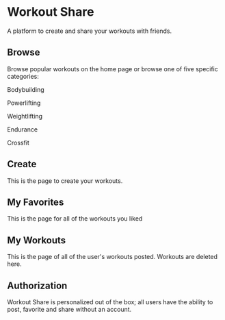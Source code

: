 # Workout Share

A platform to create and share your workouts with friends.

## Browse

Browse popular workouts on the home page or browse one of five specific categories:

Bodybuilding

Powerlifting

Weightlifting

Endurance

Crossfit

## Create

This is the page to create your workouts.

## My Favorites

This is the page for all of the workouts you liked

## My Workouts

This is the page of all of the user's workouts posted. Workouts are deleted here.

## Authorization

Workout Share is personalized out of the box; all users have the ability to post, favorite and share without an account.


